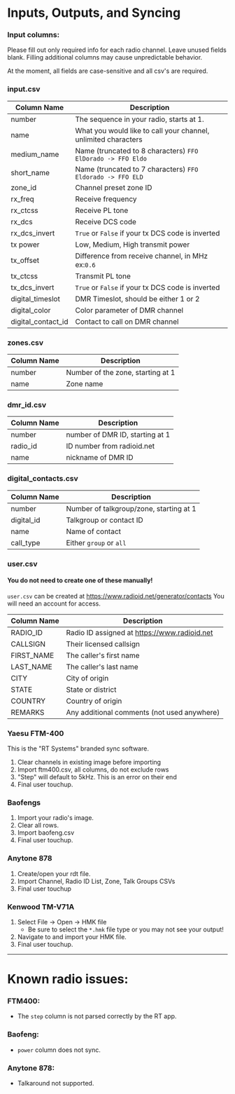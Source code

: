 # Inputs, Outputs, and Syncing

### Input columns:
Please fill out only required info for each radio channel.
Leave unused fields blank. Filling additional columns may cause
unpredictable behavior.

At the moment, all fields are case-sensitive and all csv's are required.

### input.csv
| **Column Name** | Description |
|---|---|
|number|The sequence in your radio, starts at 1.|
|name|What you would like to call your channel, unlimited characters|
|medium_name| Name (truncated to 8 characters) `FFO ElDorado -> FFO Eldo`
|short_name| Name (truncated to 7 characters) `FFO Eldorado -> FFO ELD`
|zone_id| Channel preset zone ID |
|rx_freq| Receive frequency |
|rx_ctcss| Receive PL tone |
|rx_dcs | Receive DCS code |
|rx_dcs_invert |  `True` or `False` if your tx DCS code is inverted |
|tx power| Low, Medium, High transmit power |
|tx_offset| Difference from receive channel, in MHz ex:`0.6` |
|tx_ctcss | Transmit PL tone|
|tx_dcs_invert | `True` or `False` if your tx DCS code is inverted |
|digital_timeslot | DMR Timeslot, should be either 1 or 2 |
|digital_color | Color parameter of DMR channel |
|digital_contact_id | Contact to call on DMR channel |
### zones.csv
| **Column Name** | Description |
|---|---|
|number| Number of the zone, starting at 1|
|name| Zone name |
### dmr_id.csv
| **Column Name** | Description |
|---|---|
|number | number of DMR ID, starting at 1|
|radio_id | ID number from radioid.net
|name | nickname of DMR ID|
### digital_contacts.csv
| **Column Name** | Description |
|---|---|
|number|Number of talkgroup/zone, starting at 1|
|digital_id|Talkgroup or contact ID|
|name|Name of contact|
|call_type|Either `group` or `all`
### user.csv
#### You do not need to create one of these manually! 
`user.csv` can be created at https://www.radioid.net/generator/contacts
You will need an account for access.

| **Column Name** | Description |
|---|---|
|RADIO_ID | Radio ID assigned at https://www.radioid.net
|CALLSIGN | Their licensed callsign
|FIRST_NAME | The caller's first name
|LAST_NAME | The caller's last name
|CITY | City of origin
|STATE | State or district
|COUNTRY | Country of origin
|REMARKS | Any additional comments (not used anywhere)

### Yaesu FTM-400
This is the "RT Systems" branded sync software.

1. Clear channels in existing image before importing
1. Import ftm400.csv, all columns, do not exclude rows
1. "Step" will default to 5kHz. This is an error on their end
1. Final user touchup.

### Baofengs
1. Import your radio's image.
1. Clear all rows.
1. Import baofeng.csv
1. Final user touchup.

### Anytone 878
1. Create/open your rdt file.
1. Import Channel, Radio ID List, Zone, Talk Groups CSVs
1. Final user touchup

### Kenwood TM-V71A
1. Select File -> Open -> HMK file
    * Be sure to select the `*.hmk` file type or you may not see your output!
1. Navigate to and import your HMK file.
1. Final user touchup.

***
# Known radio issues:
### FTM400: 
* The `step` column is not parsed correctly by the RT app.
### Baofeng:
* `power` column does not sync.
### Anytone 878:
* Talkaround not supported.
